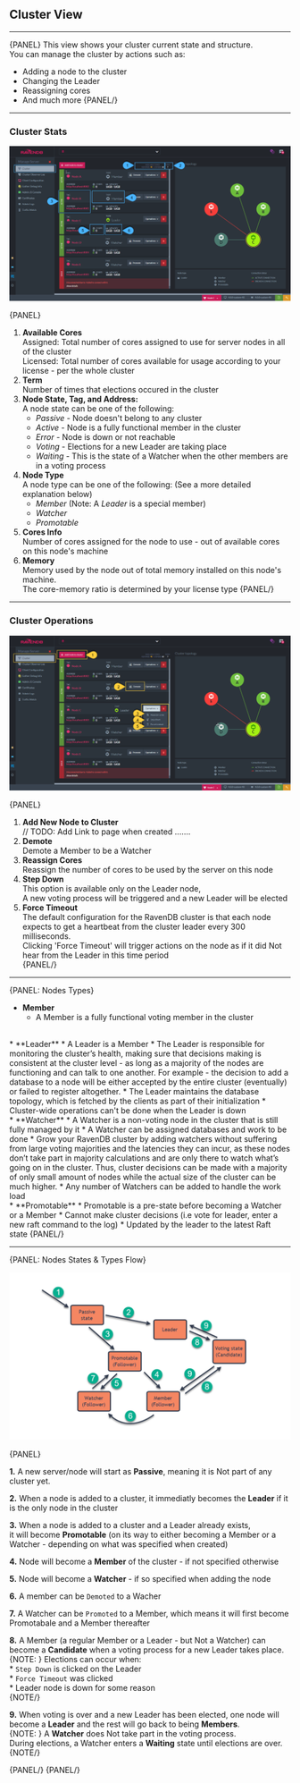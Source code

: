 ﻿## Cluster View
---

{PANEL}
This view shows your cluster current state and structure.  
You can manage the cluster by actions such as:  

* Adding a node to the cluster
* Changing the Leader
* Reassigning cores
* And much more
{PANEL/}

---
### Cluster Stats

![Figure 1. Cluster Stats](images/cluster-view-1.png "Cluster Stats")

{PANEL}

1. **Available Cores**  
   Assigned: Total number of cores assigned to use for server nodes in all of the cluster  
   Licensed: Total number of cores available for usage according to your license - per the whole cluster
2. **Term**  
   Number of times that elections occured in the cluster
3. **Node State, Tag, and Address:**  
   A node state can be one of the following:  
   * _Passive_ - Node doesn't belong to any cluster
   * _Active_ - Node is a fully functional member in the cluster
   * _Error_ - Node is down or not reachable
   * _Voting_ - Elections for a new Leader are taking place
   * _Waiting_ -  This is the state of a Watcher when the other members are in a voting process
4. **Node Type**  
   A node type can be one of the following:  (See a more detailed explanation below)  
   * _Member_ (Note: A _Leader_ is a special member)
   * _Watcher_
   * _Promotable_
5. **Cores Info**  
   Number of cores assigned for the node to use - out of available cores on this node's machine
6. **Memory**  
    Memory used by the node out of total memory installed on this node's machine.  
    The core-memory ratio is determined by your license type
{PANEL/}

---
### Cluster Operations

![Figure 2. Cluster Operations](images/cluster-view-2.png "Cluster Operations")

{PANEL}

1. **Add New Node to Cluster**  
   // TODO: Add Link to page when created .......  
2. **Demote**  
   Demote a Member to be a Watcher  
3. **Reassign Cores**  
   Reassign the number of cores to be used by the server on this node  
4. **Step Down**  
   This option is available only on the Leader node,  
   A new voting process will be triggered and a new Leader will be elected  
5. **Force Timeout**  
   The default configuration for the RavenDB cluster is that each node expects to get a heartbeat from the cluster leader every 300 milliseconds.  
   Clicking 'Force Timeout' will trigger actions on the node as if it did Not hear from the Leader in this time period  
{PANEL/}

---
{PANEL: Nodes Types}

* **Member**
  * A Member is a fully functional voting member in the cluster  
<br/>  
* **Leader**
  * A Leader is a Member
  * The Leader is responsible for monitoring the cluster’s health,  
    making sure that decisions making is consistent at the cluster level - as long as a majority of the nodes are functioning and can talk to one another.  
    For example - the decision to add a database to a node will be either accepted by the entire cluster (eventually) or failed to register altogether.  
  * The Leader maintains the database topology, which is fetched by the clients as part of their initialization  
  * Cluster-wide operations can't be done when the Leader is down  
<br/>  
* **Watcher**
  * A Watcher is a non-voting node in the cluster that is still fully managed by it
  * A Watcher can be assigned databases and work to be done
  * Grow your RavenDB cluster by adding watchers without suffering from large voting majorities and the latencies they can incur,
    as these nodes don’t take part in majority calculations and are only there to watch what’s going on in the cluster.
    Thus, cluster decisions can be made with a majority of only small amount of nodes while the actual size of the cluster can be much higher.
  * Any number of Watchers can be added to handle the work load  
<br/>  
* **Promotable**  
  * Promotable is a pre-state before becoming a Watcher or a Member 
  * Cannot make cluster decisions (i.e vote for leader, enter a new raft command to the log) 
  * Updated by the leader to the latest Raft state 
{PANEL/}

---
{PANEL: Nodes States & Types Flow}

![Figure 3. States Flow](images/cluster-states.png "States Flow")

{PANEL}

**1.** A new server/node will start as **Passive**, meaning it is Not part of any cluster yet.  

**2.** When a node is added to a cluster, it immediatly becomes the **Leader** if it is the only node in the cluster  

**3.** When a node is added to a cluster and a Leader already exists,  
       it will become **Promotable** (on its way to either becoming a Member or a Watcher - depending on what was specified when created)

**4.** Node will become a **Member** of the cluster - if not specified otherwise  

**5.** Node will become a **Watcher** - if so specified when adding the node  

**6.** A member can be `Demoted` to a Wacher  

**7.** A Watcher can be `Promoted` to a Member, which means it will first become Promotabale and a Member thereafter  

**8.** A Member (a regular Member or a Leader - but Not a Watcher) can become a **Candidate** when a voting process for a new Leader takes place.  
{NOTE: }
       Elections can occur when:  
       * `Step Down` is clicked on the Leader  
       * `Force Timeout` was clicked  
       * Leader node is down for some reason  
{NOTE/}

**9.** When voting is over and a new Leader has been elected, one node will become a **Leader** and the rest will go back to being **Members**.  
{NOTE: }
 A **Watcher**  does Not take part in the voting process.  
      During elections, a Watcher enters a **Waiting** state until elections are over.
{NOTE/}

{PANEL/}
{PANEL/}

